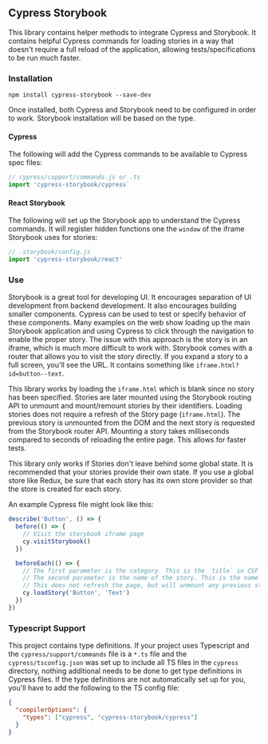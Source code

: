 ## Cypress Storybook

This library contains helper methods to integrate Cypress and Storybook. It contains helpful Cypress commands for loading stories in a way that doesn't require a full reload of the application, allowing tests/specifications to be run much faster.

### Installation

```
npm install cypress-storybook --save-dev
```

Once installed, both Cypress and Storybook need to be configured in order to work. Storybook installation will be based on the type.

#### Cypress

The following will add the Cypress commands to be available to Cypress spec files:

```js
// cypress/cupport/commands.js or .ts
import 'cypress-storybook/cypress`
```

#### React Storybook

The following will set up the Storybook app to understand the Cypress commands. It will register hidden functions one the `window` of the iframe Storybook uses for stories:

```js
// .storybook/config.js
import 'cypress-storybook/react'
```

### Use

Storybook is a great tool for developing UI. It encourages separation of UI development from backend development. It also encourages building smaller components. Cypress can be used to test or specify behavior of these components. Many examples on the web show loading up the main Storybook application and using Cypress to click through the navigation to enable the proper story. The issue with this approach is the story is in an iframe, which is much more difficult to work with. Storybook comes with a router that allows you to visit the story directly. If you expand a story to a full screen, you'll see the URL. It contains something like `iframe.html?id=button--text`.

This library works by loading the `iframe.html` which is blank since no story has been specified. Stories are later mounted using the Storybook routing API to unmount and mount/remount stories by their identifiers. Loading stories does not require a refresh of the Story page (`iframe.html`). The previous story is unmounted from the DOM and the next story is requested from the Storybook router API. Mounting a story takes milliseconds compared to seconds of reloading the entire page. This allows for faster tests.

This library only works if Stories don't leave behind some global state. It is recommended that your stories provide their own state. If you use a global store like Redux, be sure that each story has its own store provider so that the store is created for each story.

An example Cypress file might look like this:

```js
describe('Button', () => {
  before(() => {
    // Visit the storybook iframe page
    cy.visitStorybook()
  })

  beforeEach(() => {
    // The first parameter is the category. This is the `title` in CSF or the value in `storiesOf`
    // The second parameter is the name of the story. This is the name of the function in CSF or the value in the `add`
    // This does not refresh the page, but will unmount any previous story and use the Storybook Router API to render a fresh new story
    cy.loadStory('Button', 'Text')
  })
})
```

### Typescript Support

This project contains type definitions. If your project uses Typescript and the `cypress/support/commands` file is a `*.ts` file and the `cypress/tsconfig.json` was set up to include all TS files in the `cypress` directory, nothing additional needs to be done to get type definitions in Cypress files. If the type definitions are not automatically set up for you, you'll have to add the following to the TS config file:

```json
{
  "compilerOptions": {
    "types": ["cypress", "cypress-storybook/cypress"]
  }
}
```
